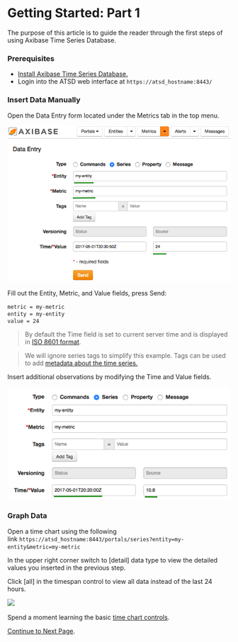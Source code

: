 # Getting Started: Part 1

The purpose of this article is to guide the reader through the first steps of using Axibase Time Series Database.

### Prerequisites

* [Install Axibase Time Series Database.](../installation/README.md)
* Login into the ATSD web interface at `https://atsd_hostname:8443/`

### Insert Data Manually

Open the Data Entry form located under the Metrics tab in the top menu.

![](resources/data-entry.png)

Fill out the Entity, Metric, and Value fields, press Send:

```properties
metric = my-metric
entity = my-entity
value = 24
```

> By default the Time field is set to current server time and is displayed in [ISO 8601 format](https://en.wikipedia.org/wiki/ISO_8601).

> We will ignore series tags to simplify this example. Tags can be used to add [metadata about the time series.](https://axibase.com/products/axibase-time-series-database/data-model/entity-and-metric-tags/)

Insert additional observations by modifying the Time and Value fields.

![](resources/data-entry-repeat.png)

### Graph Data

Open a time chart using the following link `https://atsd_hostname:8443/portals/series?entity=my-entity&metric=my-metric`

In the upper right corner switch to [detail] data type to view the detailed values you inserted in the previous step.

Click [all] in the timespan control to view all data instead of the last 24 hours.

![](http://axibase.com/wp-content/uploads/2015/06/hello_world_time_chart4.png)

Spend a moment learning the basic [time chart controls](http://axibase.com/products/axibase-time-series-database/visualization/widgets/time-chart/).

[Continue to Next Page](getting-started-2.md).
